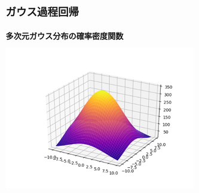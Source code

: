 # ガウス過程回帰

## 多次元ガウス分布の確率密度関数
<div align="center">
  <img src="https://github.com/Shochan024/gaus_process/blob/master/imgs/muti_gaus_dev.png">
</div>
